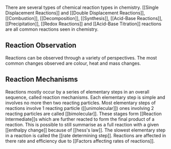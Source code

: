 There are several types of chemical reaction types in chemistry. [[Single Displacement Reactions]] and [[Double Displacement Reactions]], [[Combustion]], [[Decomposition]], [[Synthesis]], [[Acid-Base Reactions]], [[Precipitation]], [[Redox Reactions]] and [[Acid-Base Titration]] reactions are all common reactions seen in chemistry.

## Reaction Observation
Reactions can be observed through a variety of perspectives. The most common changes observed are colour, heat and mass changes. 

## Reaction Mechanisms
Reactions mostly occur by a series of elementary steps in an overall sequence, called reaction mechanisms. Each elementary step is simple and involves no more then two reacting particles. Most elementary steps of reactions involve 1 reacting particle ([[unimolecular]]) ones involving 2 reacting particles are called [[bimolecular]]. These stages form [[Reaction Intermediate]]s which are further reacted to form the final product of a reaction. This is possible to still summarise as a full reaction with a given [[enthalpy change]] because of [[hess's law]]. The slowest elementary step in a reaction is called the [[rate determining step]]. Reactions are affected in there rate and efficiency due to [[Factors affecting rates of reactions]].